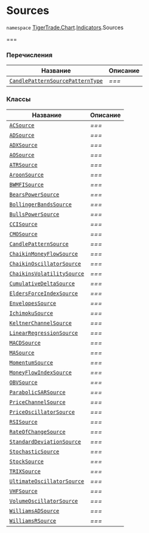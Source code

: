 
# Sources

`namespace` [TigerTrade.Chart](../../TigerTrade.Chart.md).[Indicators](../../TigerTrade.Chart/Indicators.md).Sources

===


### Перечисления
| Название | Описание |
| --- | --- |
| [`CandlePatternSourcePatternType`](./Sources/CandlePatternSourcePatternType.cs.md) | *===* |

### Классы
| Название | Описание |
| --- | --- |
| [`ACSource`](./Sources/ACSource.cs.md) | *===* |
| [`ADSource`](./Sources/ADSource.cs.md) | *===* |
| [`ADXSource`](./Sources/ADXSource.cs.md) | *===* |
| [`AOSource`](./Sources/AOSource.cs.md) | *===* |
| [`ATRSource`](./Sources/ATRSource.cs.md) | *===* |
| [`AroonSource`](./Sources/AroonSource.cs.md) | *===* |
| [`BWMFISource`](./Sources/BWMFISource.cs.md) | *===* |
| [`BearsPowerSource`](./Sources/BearsPowerSource.cs.md) | *===* |
| [`BollingerBandsSource`](./Sources/BollingerBandsSource.cs.md) | *===* |
| [`BullsPowerSource`](./Sources/BullsPowerSource.cs.md) | *===* |
| [`CCISource`](./Sources/CCISource.cs.md) | *===* |
| [`CMOSource`](./Sources/CMOSource.cs.md) | *===* |
| [`CandlePatternSource`](./Sources/CandlePatternSource.cs.md) | *===* |
| [`ChaikinMoneyFlowSource`](./Sources/ChaikinMoneyFlowSource.cs.md) | *===* |
| [`ChaikinOscillatorSource`](./Sources/ChaikinOscillatorSource.cs.md) | *===* |
| [`ChaikinsVolatilitySource`](./Sources/ChaikinsVolatilitySource.cs.md) | *===* |
| [`CumulativeDeltaSource`](./Sources/CumulativeDeltaSource.cs.md) | *===* |
| [`EldersForceIndexSource`](./Sources/EldersForceIndexSource.cs.md) | *===* |
| [`EnvelopesSource`](./Sources/EnvelopesSource.cs.md) | *===* |
| [`IchimokuSource`](./Sources/IchimokuSource.cs.md) | *===* |
| [`KeltnerChannelSource`](./Sources/KeltnerChannelSource.cs.md) | *===* |
| [`LinearRegressionSource`](./Sources/LinearRegressionSource.cs.md) | *===* |
| [`MACDSource`](./Sources/MACDSource.cs.md) | *===* |
| [`MASource`](./Sources/MASource.cs.md) | *===* |
| [`MomentumSource`](./Sources/MomentumSource.cs.md) | *===* |
| [`MoneyFlowIndexSource`](./Sources/MoneyFlowIndexSource.cs.md) | *===* |
| [`OBVSource`](./Sources/OBVSource.cs.md) | *===* |
| [`ParabolicSARSource`](./Sources/ParabolicSARSource.cs.md) | *===* |
| [`PriceChannelSource`](./Sources/PriceChannelSource.cs.md) | *===* |
| [`PriceOscillatorSource`](./Sources/PriceOscillatorSource.cs.md) | *===* |
| [`RSISource`](./Sources/RSISource.cs.md) | *===* |
| [`RateOfChangeSource`](./Sources/RateOfChangeSource.cs.md) | *===* |
| [`StandardDeviationSource`](./Sources/StandardDeviationSource.cs.md) | *===* |
| [`StochasticSource`](./Sources/StochasticSource.cs.md) | *===* |
| [`StockSource`](./Sources/StockSource.cs.md) | *===* |
| [`TRIXSource`](./Sources/TRIXSource.cs.md) | *===* |
| [`UltimateOscillatorSource`](./Sources/UltimateOscillatorSource.cs.md) | *===* |
| [`VHFSource`](./Sources/VHFSource.cs.md) | *===* |
| [`VolumeOscillatorSource`](./Sources/VolumeOscillatorSource.cs.md) | *===* |
| [`WilliamsADSource`](./Sources/WilliamsADSource.cs.md) | *===* |
| [`WilliamsRSource`](./Sources/WilliamsRSource.cs.md) | *===* |
